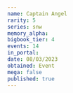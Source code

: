 ```yaml
---
name: Captain Angel
rarity: 5
series: snw
memory_alpha:
bigbook_tier: 4
events: 14
in_portal:
date: 08/03/2023
obtained: Event
mega: false
published: true
---
```



